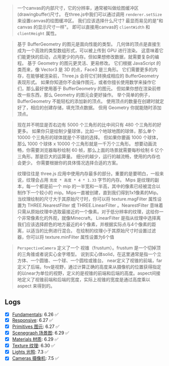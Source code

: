 > 一个canvas的内部尺寸，它的分辨率，通常被叫做绘图缓冲区(drawingbuffer)尺寸。 在three.js中我们可以通过调用 `renderer.setSize` 来设置canvas的绘图缓冲区。 我们应该选择什么尺寸? 最显而易见的是"和 canvas 的显示尺寸一样"。 即可以直接用canvas的 `clientWidth` 和 `clientHeight` 属性。

> 基于 BufferGeometry 的图元是面向性能的类型。 几何体的顶点是直接生成为一个高效的类型数组形式，可以被上传到 GPU 进行渲染。 这意味着它们能更快的启动，占用更少的内存。但如果想修改数据，就需要复杂的编程。
> 基于 Geometry 的图元更灵活、更易修改。 它们根据 JavaScript 的类而来，像 Vector3 是 3D 的点，Face3 是三角形。 它们需要更多的内存，在能够被渲染前，Three.js 会将它们转换成相应的 BufferGeometry 表现形式。
> 如果你知道你不会操作图元，或者你擅长使用数学来操作它们，那么最好使用基于 BufferGeometry 的图元。 但如果你想在渲染前修改一些东西，那么 Geometry 的图元会更好操作。
> 举个简单的例子，BufferGeometry 不能轻松的添加新的顶点。 使用顶点的数量在创建时就定好了，相应的创建存储，填充顶点数据。 但用 Geometry 你就能随时添加顶点。

>现在并不明显是否右边有 5000 个三角形的比中间只有 480 个三角形的好更多。 如果你只是绘制少量球体，比如一个地球地图的球体，那么单个 10000 个三角形的球体就是个不错的选择。 但如果你要画 1000 个球体，那么 1000 个球体 x 10000 个三角形就是一千万个三角形。 想要动画流畅，你需要浏览器每秒绘制 60 帧，那么上面的场景就需要每秒绘制 6 亿个三角形。那是巨大的运算量。
> 细分的越少，运行的越流畅，使用的内存也会更少。 你需要根据你的具体情况选择合适的方案。

> 纹理往往是 three.js 应用中使用内存最多的部分。重要的是要明白，一般来说，纹理会占用 `宽度 * 高度 * 4 * 1.33` 字节的内存。
> Mips 是纹理的副本，每一个都是前一个 mip 的一半宽和一半高，其中的像素已经被混合以制作下一个较小的 mip。Mips一直被创建，直到我们得到1x1像素的Mip。
> 当纹理绘制的尺寸大于其原始尺寸时，你可以将 texture.magFilter 属性设置为 THREE.NearestFilter 或 THREE.LinearFilter 。NearestFilter 意味着只需从原始纹理中选取最接近的一个像素。对于低分辨率的纹理，这给你一个非常像素化的外观，就像Minecraft。
> LinearFilter 是指从纹理中选择离我们应该选择颜色的地方最近的4个像素，并根据实际点与4个像素的距离，以适当的比例进行混合。
> 在绘制的纹理小于其原始尺寸时设置过滤器，你可以将 texture.minFilter 属性设置为6个值

> `PerspectiveCamera` 定义了一个 视锥（frustum）。frustum 是一个切掉顶的三角锥或者说实心金字塔型。 说到实心体solid，在这里通常是指一个立方体、一个圆锥、一个球、一个圆柱或锥台。
> near定义了视锥的前端，far定义了后端，fov是视野，通过计算正确的高度来从摄像机的位置获得指定的以near为单位的视野，定义的是视锥的前端和后端的高度。aspect间接地定义了视锥前端和后端的宽度，实际上视锥的宽度是通过高度乘以 aspect 来得到的。

## Logs

- [x] [Fundamentals](https://threejs.org/manual/#zh%252Ffundamentals): 6.26 ✅
- [x] [Responsive](https://threejs.org/manual/#zh%252Fresponsive): 6.27 ✅
- [x] [Primitives 图元](https://threejs.org/manual/#zh%252Fprimitives): 6.27 ✅
- [x] [Scenegraph 场景图](https://threejs.org/manual/#zh/scenegraph): 6.29 ✅
- [x] [Materials 材质](https://threejs.org/manual/#zh%252Fmaterials): 6.29 ✅
- [x] [Texture 纹理](https://threejs.org/manual/#zh%252Ftextures): 6.30 ✅
- [x] [Lights 光照](https://threejs.org/manual/#zh/lights): 7.3 ✅
- [x] [Cameras 摄像机](https://threejs.org/manual/#zh/cameras): 7.5 ✅
